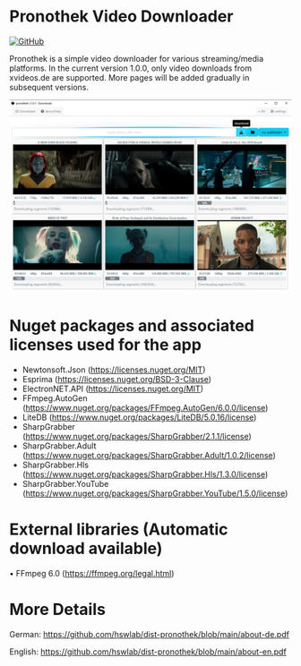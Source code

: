 # Pronothek Video Downloader
[![GitHub](https://img.shields.io/github/license/hswlab/dist-pronothek)](https://github.com/hswlab/dist-pronothek/blob/main/LICENSE)

Pronothek is a simple video downloader for various streaming/media platforms. In 
the current version 1.0.0, only video downloads from xvideos.de are supported. More pages will be 
added gradually in subsequent versions.

![preview](https://github.com/hswlab/dist-pronothek/blob/main/Screenshot.png)

# Nuget packages and associated licenses used for the app
- Newtonsoft.Json (https://licenses.nuget.org/MIT)
- Esprima (https://licenses.nuget.org/BSD-3-Clause)
- ElectronNET.API (https://licenses.nuget.org/MIT)
- FFmpeg.AutoGen (https://www.nuget.org/packages/FFmpeg.AutoGen/6.0.0/license)
- LiteDB (https://www.nuget.org/packages/LiteDB/5.0.16/license)
- SharpGrabber (https://www.nuget.org/packages/SharpGrabber/2.1.1/license)
- SharpGrabber.Adult (https://www.nuget.org/packages/SharpGrabber.Adult/1.0.2/license)
- SharpGrabber.Hls (https://www.nuget.org/packages/SharpGrabber.Hls/1.3.0/license)
- SharpGrabber.YouTube (https://www.nuget.org/packages/SharpGrabber.YouTube/1.5.0/license)

# External libraries (Automatic download available)
• FFmpeg 6.0 (https://ffmpeg.org/legal.html)

# More Details
German: https://github.com/hswlab/dist-pronothek/blob/main/about-de.pdf

English: https://github.com/hswlab/dist-pronothek/blob/main/about-en.pdf
